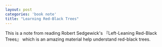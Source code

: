 ```yaml
---
layout: post
categories: 'book note'
title: "Learning Red-Black Trees"
---
```


This is a note from reading Robert Sedgewick's 『Left-Leaning Red-Black Trees』 which is an amazing material help understand red-black trees.
